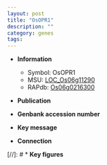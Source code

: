 ```yaml
---
layout: post
title: "OsOPR1"
description: ""
category: genes
tags: 
---
```


* **Information**  
    + Symbol: OsOPR1  
    + MSU: [LOC_Os06g11290](http://rice.uga.edu/cgi-bin/ORF_infopage.cgi?orf=LOC_Os06g11290)  
    + RAPdb: [Os06g0216300](http://rapdb.dna.affrc.go.jp/viewer/gbrowse_details/irgsp1?name=Os06g0216300)  

* **Publication**  

* **Genbank accession number**  

* **Key message**  

* **Connection**  

[//]: # * **Key figures**  


